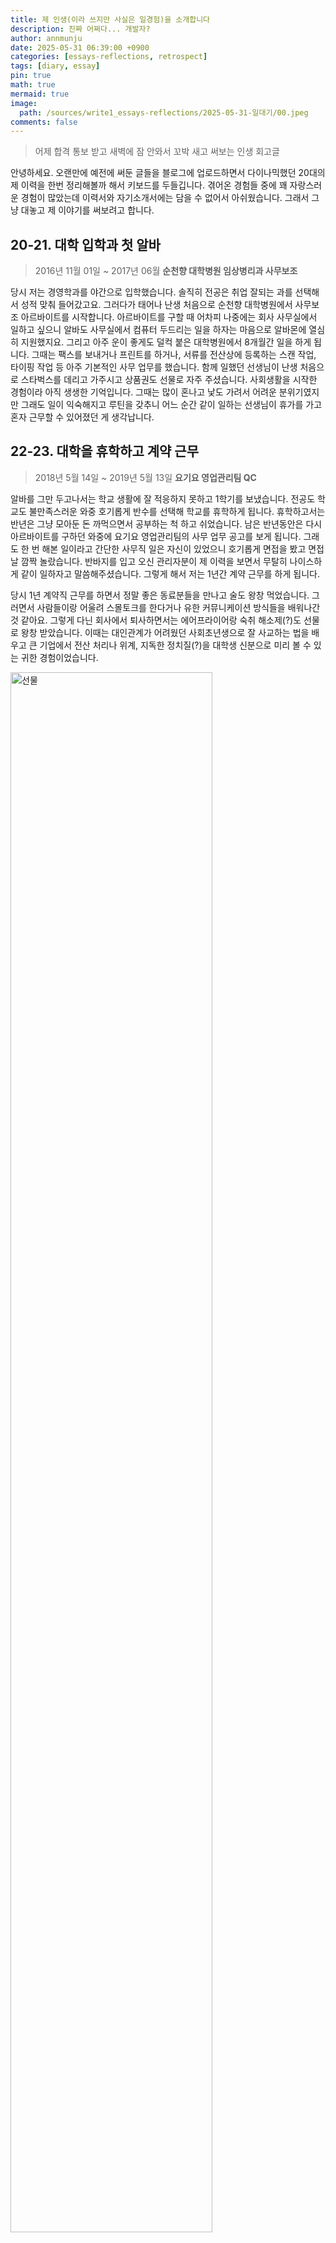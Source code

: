 ```yaml
---
title: 제 인생(이라 쓰지만 사실은 일경험)을 소개합니다 
description: 진짜 어쩌다... 개발자?
author: annmunju
date: 2025-05-31 06:39:00 +0900
categories: [essays-reflections, retrospect]
tags: [diary, essay]
pin: true
math: true
mermaid: true
image:
  path: /sources/write1_essays-reflections/2025-05-31-일대기/00.jpeg
comments: false
---
```


> 어제 합격 통보 받고 새벽에 잠 안와서 꼬박 새고 써보는 인생 회고글

안녕하세요. 오랜만에 예전에 써둔 글들을 블로그에 업로드하면서 다이나믹했던 20대의 제 이력을 한번 정리해볼까 해서 키보드를 두들깁니다. 겪어온 경험들 중에 꽤 자랑스러운 경험이 많았는데 이력서와 자기소개서에는 담을 수 없어서 아쉬웠습니다. 그래서 그냥 대놓고 제 이야기를 써보려고 합니다.

## 20-21. 대학 입학과 첫 알바

> 2016년 11월 01일 ~ 2017년 06월 **순천향 대학병원 임상병리과 사무보조**

당시 저는 경영학과를 야간으로 입학했습니다. 솔직히 전공은 취업 잘되는 과를 선택해서 성적 맞춰 들어갔고요. 그러다가 태어나 난생 처음으로 순천향 대학병원에서 사무보조 아르바이트를 시작합니다. 
아르바이트를 구할 때 어차피 나중에는 회사 사무실에서 일하고 싶으니 알바도 사무실에서 컴퓨터 두드리는 일을 하자는 마음으로 알바몬에 열심히 지원했지요. 그리고 아주 운이 좋게도 덜컥 붙은 대학병원에서 8개월간 일을 하게 됩니다. 
그때는 팩스를 보내거나 프린트를 하거나, 서류를 전산상에 등록하는 스캔 작업, 타이핑 작업 등 아주 기본적인 사무 업무를 했습니다. 함께 일했던 선생님이 난생 처음으로 스타벅스를 데리고 가주시고 상품권도 선물로 자주 주셨습니다. 사회생활을 시작한 경험이라 아직 생생한 기억입니다. 그때는 많이 혼나고 낯도 가려서 어려운 분위기였지만 그래도 일이 익숙해지고 루틴을 갖추니 어느 순간 같이 일하는 선생님이 휴가를 가고 혼자 근무할 수 있어졌던 게 생각납니다.

## 22-23. 대학을 휴학하고 계약 근무 

> 2018년 5월 14일 ~ 2019년 5월 13일 **요기요 영업관리팀 QC**

알바를 그만 두고나서는 학교 생활에 잘 적응하지 못하고 1학기를 보냈습니다. 전공도 학교도 불만족스러운 와중 호기롭게 반수를 선택해 학교를 휴학하게 됩니다. 휴학하고서는 반년은 그냥 모아둔 돈 까먹으면서 공부하는 척 하고 쉬었습니다. 남은 반년동안은 다시 아르바이트를 구하던 와중에 요기요 영업관리팀의 사무 업무 공고를 보게 됩니다.
그래도 한 번 해본 일이라고 간단한 사무직 일은 자신이 있었으니 호기롭게 면접을 봤고 면접 날 깜짝 놀랐습니다. 반바지를 입고 오신 관리자분이 제 이력을 보면서 무탈히 나이스하게 같이 일하자고 말씀해주셨습니다. 그렇게 해서 저는 1년간 계약 근무를 하게 됩니다. 

당시 1년 계약직 근무를 하면서 정말 좋은 동료분들을 만나고 술도 왕창 먹었습니다. 그러면서 사람들이랑 어울려 스몰토크를 한다거나 유한 커뮤니케이션 방식들을 배워나간 것 같아요. 그렇게 다닌 회사에서 퇴사하면서는 에어프라이어랑 숙취 해소제(?)도 선물로 왕창 받았습니다. 이때는 대인관계가 어려웠던 사회초년생으로 잘 사교하는 법을 배우고 큰 기업에서 전산 처리나 위계, 지독한 정치질(?)을 대학생 신분으로 미리 볼 수 있는 귀한 경험이었습니다.

<img src="sources/write1_essays-reflections/2025-05-31-일대기/01.jpeg" alt="선물" style="width: 80%;">

## 23-24. 장기 봉사활동과 상장!

> 2019년 6월 13일 ~ 2020년 6월 28일 **아름다운가게 활동천사**

1년 계약이 만료된 후에 저는 꽤 다행이라 생각했습니다. 돌아갈 곳이 있는, 실업급여 수급 상태였으니까요. 그렇지만 아직 학교로 복학하기 전이어서 남는 시간동안 뭘 하면 좋을지 매번 고민이었는데 당시 회사를 같이 다닌 동료가 봉사활동을 추천해줘서 다니게 됩니다. 

집에서 가장 가까운 곳(그 당시 장한평역에 아름다운가게)을 처음 갔는데요. 그때 경험한 봉사가 참 좋았던게 겪어본적 없는 손님 응대나 포스기 전산 업무를 다뤄볼 수 있던게 좋은 경험 같습니다. 역시 해보기 전까지는 무서웠던 일이 막상 제가 하게 되니 별게 없고 아는 사람을 대하는 방식은 전 회사에서 배웠지만 모르는 사람을 대하는 방식은 이번 봉사에서 배우게 된 것 같습니다.
또, 덕분에 가게서 파는 옷이나 물건들도 많이 구매하고 가지고 있는 옷, 책 기부도 해서 자원을 다시 활용하고 미니멀라이프의 가치를 크게 느낄 수 있었습니다. (진짜로..! 그래서 미니멀 라이프 책이랑 다큐멘터리 열심히 봤던 기억이 납니다.) 아직도 그 때 구매한 3,500원 짜리 백팩을 메고 다닙니다.

<img src="sources/write1_essays-reflections/2025-05-31-일대기/02.jpeg" alt="뱃지 인증" style="width: 60%;">

<div style="display: flex; justify-content: center; gap: 2%; align-items: flex-start;">
  <img src="sources/write1_essays-reflections/2025-05-31-일대기/03.jpeg" alt="상장1" style="height: auto;">
  <img src="sources/write1_essays-reflections/2025-05-31-일대기/04.jpeg" alt="상장2" style="height: auto;">
</div>

어릴때부터 상복은 없었는데 이때 처음으로 봉사활동으로 장학금도 타고 구청장 상장도 받아서 너무 기뻤던 해였습니다. 공부론 못타봤지만 봉사활동으로 장학금이라니..!

## 24. 방학 내내 현장실습

> 2020년 1월 2일 ~ 2020년 2월 21일 **매스씨앤지 마케팅실 실습**
> 
> 2020년 7월 ~ 2020년 8월 **SnC 경영컨설팅 실습**

3학년 때는 학교 연계로 현장실습을 다녔습니다. 이때도 여전히 일을 더 배워야 한다는 마음가짐이 늘 속에 있어서 학교 수업도 중요하지만 현장에서 배우는게 다르다고 생각했습니다. 그치만 이때를 기억해보면 최악의 한해였던 것 같습니다. 

기대했던 마케팅 실습은 그냥 국가 예산에서 자신들이 수주할만한 예산 목록을 기록해서 전산화하는 작업이라 단순 노동 반복이었고, 경영컨설팅 회사는 지독한 술문화를 보여준 곳이었습니다. 반항아 기질이 가득 차서는 술문화에 반항했다가 따로 불려가 술자리 내내 잔소리 들어야 했습니다. 헤헤... 결국 그 날 집에 가는길에 울면서 그만두겠다고 했는데 그 잔소리 당사자분이 사과하셔서 그냥 군말없이 두달 다녔습니다. 지금 생각해보면 이보다 더 어려운 회사는 내 생에 없어야한다! 라는 가이드라인이 된 것 같습니다.

그래도 실습을 다니는 동안에 학교를 다니며 배운 기업 분석 내용(PEST, 벤치마킹 분석 등)을 실제로 적용해 그걸로 만든 자료가 실제 공기업에 컨설팅 자료에 포함되기도 해서 뿌듯했던 기억입니다.

<img src="sources/write1_essays-reflections/2025-05-31-일대기/05.jpeg" alt="마케팅 실습" style="width: 80%;">

## 25. 졸업과 사무보조 아르바이트

> 2020년 11월 ~ 2021년 1월 **티머니 마케팅팀 사무보조**
> 
> 2021년 3월 ~ 2021년 9월 **에스티유니타스 SCM팀 사무보조**

4학년을 마치고 졸업이 다가오면서 어떤 진로를 선택해야 좋을지 기로에 섰던 시기입니다. 경영학을 배우면서 마케팅을 해야겠다 다짐했는데 당시에는 디지털 마케팅이 성행했습니다. 그래서 부전공으로 CRM & 디지털 마케팅을 배우게 됩니다.

학교를 재학하면서 아르바이트로 티머니와 에스티유니타스를 다니게 되는데요. 티머니는 3개월 계약직만 뽑는 체계로 오전 아르바이트를 진행했는데 필요한 데이터를 정리하고 추출하는 작업을 진행했습니다. 이 데이터는 마케팅 보고서의 재료가 됐고요.

부전공 수업에서 배운 R을 활용해서 전처리를 코드로 진행했는데 근무시간 4시간 중 1시간이면 수기 작업을 포함해도 끝나서 남는 시간에 강의 들었던게 기억납니다. 이를 기점으로 코드를 활용한 자동화의 매력에 빠지게 됩니다. 다른 회사를 다니면서도 느꼈지만 자동화 할 수 있는 수많은 부분을 값싼 인력(저요!)으로 대체한다는 느낌이 들었습니다. 여기를 다니면서 저는 R, Python을 기반으로 하는 데이터 전처리와 분석에 눈을 뜨게 됩니다.

<div style="display: flex; justify-content: center; gap: 2%; align-items: flex-start;">
  <img src="sources/write1_essays-reflections/2025-05-31-일대기/06.jpeg" alt="상장1" style="height: auto;">
  <img src="sources/write1_essays-reflections/2025-05-31-일대기/07.jpeg" alt="상장2" style="height: auto;">
</div>

그만두는 날, 짧게 일했지만 감사하게도 이렇게 편지를 남겨주셔서 지금까지도 보관중이랍니다.

## 26. 국비지원 교육과 첫 취업

> 2021년 12월 ~ 2022년 5월 **멀티캠퍼스 데이터 사이언스 전문가 과정**
> 
> 2022년 8월 8일 **아이스크림아트 데이터 분석가 인턴**으로 첫 취업!

계약직, 알바, 실습생 신분을 전전하던 시기에 국비지원 교육을 알게 됩니다. 그중에서도 데이터 사이언스를 선택했습니다. 학과 과정에서도 통계 수업은 자신 있었고 부전공 수업으로 R, python을 다루는데 자신이 있었기 때문이에요. 그래서 데이터 사이언스를 선택해 강의를 듣고 점차 ML/AI 모델링, Django와 같은 웹 프레임워크도 슬슬 알게 된 시점이지요.

교육을 듣는 중에 아주 재밌는 프로젝트를 진행했는데 **감성 서점** 이라는 주제로 책에 나온 키워드와 음악에 나온 가사를 매칭해 유사한 결과를 보여주는 새로운 형태의 서점이었습니다. 지금 생각해도 멀티모달을 활용한 꽤 재밌는 아이템이었던 것 같은데 당시에는 부족해 책 소개글과 가사 정도만 가지고 만들어 우수상을 받은 기억입니다.

위 프로젝트 경험을 작성한 이력서로 아이스크림아트에서 첫 면접을 보게 됩니다. 태어나서 정규직 첫 면접이었습니다. 면접 당시 모르는 개념이 많은 지원자였는데 오히려 짧은 경험에 모르는게 당연하다며 아는척 하지 않는 모습을 좋게 봐주셨습니다. 그래서 아주 운좋은 첫번째 회사 생활을 시작하게 됩니다!

## 27-28. 본격 신입 사원 시작. 주니어 개발자로 성장

> 2022년 11월 8일 ~ 2024년 9월 20일 **아이스크림아트 ML Application 개발자**

데이터 분석으로 일을 시작했지만 작은 회사 특성상 모델 데모 페이지도 만들어야하고, 모델 훈련도 해야하고, 백엔드 개발도 해야하는... 잡부의 삶이 시작되었습니다. 물론 저는 뭘 좋아하는지 자신있는지 잘하는지 알지 못하는 단계였기 때문에 이런 다양한 업무 경험이 오히려 도움이 되었습니다.

AI 서비스 기획을 할 일도 꽤 있었는데 제가 생각하는 좋은 아이템을 대표님께 발표드리니 한번 개발하라며 TF 팀도 꾸려주셔서 재밌는 업무들을 했습니다. (시장엔 출시하지 못했지만요.)

<div style="display: flex; justify-content: center; gap: 2%; align-items: flex-start;">
  <img src="sources/write1_essays-reflections/2025-05-31-일대기/08.jpeg" alt="업무 현장1" style="height: auto;">
  <img src="sources/write1_essays-reflections/2025-05-31-일대기/09.jpeg" alt="업무 현장2" style="height: auto;">
</div>

그때 직접 시연을 하면서 보여드리기 위해서 회의실에 현장을 꾸미면서 기대에 찼던게 아직 기억이 납니다. 하지만 TF 인력상 제대로 만들진 못했습니다. 그것 말고도 기술세미나, 연구세미나를 통해 각자 매주 논문을 읽고 리뷰하거나 유데미 강의를 결제해줘서 소장님이 직접 교육을 해주시기도 했습니다. [그때 정리한 공부 내용을 깃허브에 기록하기도 했습니다.](https://github.com/annmunju/annmunju/tree/main/TIL/2023)

그렇지만 AI 연구소에서의 저는 AI 모델링과 분석에 특화된 인력으로 두고싶어 하시고, 저는 뭔가 만드는게 재밌는 사람이라 개발업무를 주도적으로 하고싶어서 다른 길을 탐색하고파 퇴사를 결심하게 됩니다.

## 28-29. 퇴사 - 교육 - 부트캠프 - 취준 - ?

> 2024년 9월 23일 ~ 2025년 2월 **AWS Korea와 함께하는 클라우드 아키텍처 교육**

약 3년전에 들은 국비교육으로 더이상의 국비교육은 들을 수 없지만 서울시에서 시행하는 소프트웨어 교육 SeSAC의 기회가 있어 작년과 올해에 걸처 듣게 되었습니다. 기존 회사에서는 온프레미스 서버 위주로 개발하고 운영했습니다. 하지만 그렇게 서버를 구축하는 회사는 많지 않고 클라우드 서비스를 활용할 줄 알아야 개발자로써 더 좋은 역량을 갖춘다고 생각했습니다. 

그래서 클라우드 아키텍처 교육을 통해 VM 서버 가상화 개념부터 퍼블릭, 프라이빗 클라우드까지 배우는 시간을 보냈습니다. 물론 모든 과정을 온전히 다 숙지할 수 없는 빠른 속도였지만 그래도 앞서 근무했던 경험이 있어 좀 더 유연하고 빠르게 습득했던 것 같습니다. 또 프로젝트를 통해서 개인적으로는 접하기 힘든 쿠버네티스 상에서의 개발을 경험하게 되었습니다. 무료 교육인데 점심 식대도 제공해주고 AWS 공인 자격증 비용도 지불해주어서 오랜만에 자격증도 취득했습니다.

이 과정에서 어떤 분야로 다시 취업해야할지 고민했고 **데이터 엔지니어** 직무로 취업하겠다고 다짐합니다. 기존 AI 업무를 완전 배제한 것도 아니고, 데이터 전처리는 잡부때 열심히 해봤고, 적당히 쿼리를 짜본 경험, Airflow 사용하고 스터디했던 경험들로 직무를 결정했습니다.

> 2025년 3월 ~ 2025년 5월 **NIPA-AWS Developer 부트캠프**

교육을 통해 익혔던 내용을 바탕으로 프로젝트 중심의 짧은 부트캠프를 수강하면서 이해가 어려웠던 AWS 클라우드 부분을 조금 더 강화하게 됩니다. 교육을 수강한 후에 데이터 파이프라인에 해당하는 프로젝트를 본격적으로 주도하에 진행하게 되었고 개발자 과정에서 대상이라는 쾌거를 이루게 됩니다..!

<div style="display: flex; justify-content: center; gap: 2%; align-items: flex-start;">
  <img src="sources/write1_essays-reflections/2025-05-31-일대기/10.png" alt="업무 현장1" style="height: auto;">
  <img src="sources/write1_essays-reflections/2025-05-31-일대기/11.png" alt="업무 현장2" style="height: auto;">
</div>

말도 많고 탈도 많은 프로젝트였지만 팀원들간 불화가 생길 때의 현명한 대처와 공수가 부족할 때는 어떻게 해나가야 하는게 좋은 방식인지 배웠던 경험인 것 같습니다. (그래도 여전히 어려운 일인 것 같습니다 ㅠㅠ...) 제 손을 많이 거쳐간 프로젝트였고 발표도 단독 진행해서 정말 큰 애착이 생긴 프로젝트 입니다.

> 2025년 6월 ...!

쉼없이 달려온 20대. 이제 반년 남았습니다. 제게 20대는 얼레벌레 경영학과를 다니면서 학교 안과 밖에서 최대한 다양한 경험을 쌓아가면서 제게 잘 맞는 일이 무엇인지 한참 찾았던 시기입니다. 졸업 후에 갈피를 잡았다 생각한 시점에도 거기서 머물지 않고 제가 더 잘할 수 있는 일로 새로운 방향을 모색해봤습니다. 사이사이에 더 많은 알바와 자잘한 교육이 들어있습니다. 열심히 살아왔다고 생각합니다.

- 근조기 배송 회사, 인터넷 방송 관리자, 사업 논문 조사 및 저자 연락, 소품샵 등 알바...
- 유데미 강의, 코세라 강의, AWS 스킬빌더 등 온라인 강의와 네이버 부스트코스 수료 교육...

그렇지만 오랜만에 돌아온 취업은 어려웠고, 그래서 떨리는 밤이었습니다. 고대하던 면접 합격 메일을 어제 받고 너무나 기뻤습니다. 그냥 기쁘다는 말도 모자라게 행복했습니다. 무엇보다 지금까지의 경험중에 가장 힘든 취업 준비 기간이었습니다. 이번 취업 준비는 SeSAC에 잡코디님께도 도움받고 포트폴리오 첨삭도 모두 받으면서 매일 조금씩 더 저를 잘 어필하려고 애썼습니다. 거의 100개 가까이의 서류를 넣으면서 3번의 면접을 보았고 감사하게도 면접은 모두 합격하여 가장 가고싶은 회사를 가게 되었습니다. 

20대 마지막을 보내면서. 언제나 그랬듯 일로 인정받고 진심을 다해 파고들어 빨리 배우고 성장하는 데이터 엔지니어가 되고자 합니다. 

잘 부탁드립니다. 개발자 안문주였습니다.